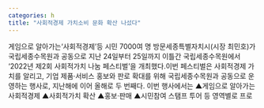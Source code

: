 ```yaml
---
categories: h
title: "사회적경제 가치소비 문화 확산 나섰다"
---
```

게임으로 알아가는‘사회적경제’등 시민 7000여 명 방문세종특별자치시(시장 최민호)가 국립세종수목원과 공동으로 지난 24일부터 25일까지 이틀간 국립세종수목원에서 ‘2022년 제2회 사회적가치 나눔 페스티벌’을 개최했다.이번 페스티벌은 사회적경제 가치를 알리고, 기업 제품·서비스 홍보와 판로 확대를 위해 국립세종수목원과 공동으로 운영하는 행사로, 지난해에 이어 올해로 두 번째다.																						이번 행사에서는 ▲게임으로 알아가는 사회적경제 ▲사회적가치 확산 ▲홍보·판매 ▲시민참여 스탬프 투어 등 영역별로 프로
